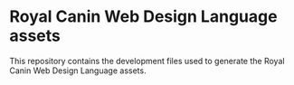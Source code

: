 # Royal Canin Web Design Language assets

This repository contains the development files used to generate the Royal Canin Web Design Language assets.

